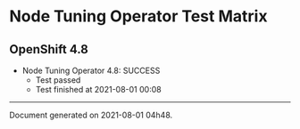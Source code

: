 
Node Tuning Operator Test Matrix
================================

OpenShift 4.8
-------------


* Node Tuning Operator 4.8: SUCCESS
  - Test passed
  - Test finished at 2021-08-01 00:08


---
Document generated on 2021-08-01 04h48.
